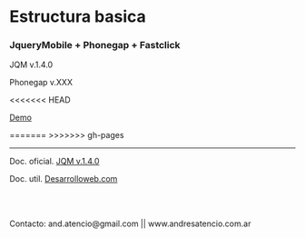 <h1>Estructura basica</h1>
<h3>JqueryMobile + Phonegap + Fastclick</h3>
<p>JQM v.1.4.0</p>
<p>Phonegap v.XXX</p>
<<<<<<< HEAD
<p><a href="http://andresatencio.github.io/EstructuraApp">Demo</a></p>
=======
>>>>>>> gh-pages
<hr>
<p>Doc. oficial. <a href="http://demos.jquerymobile.com/1.4.0/">JQM v.1.4.0</a></p>
<p>Doc. util. <a href="http://www.desarrolloweb.com/manuales/manual-jquery-mobile.html">Desarrolloweb.com</a></p>
<br>
<br>
<p>Contacto: and.atencio@gmail.com || www.andresatencio.com.ar</p>